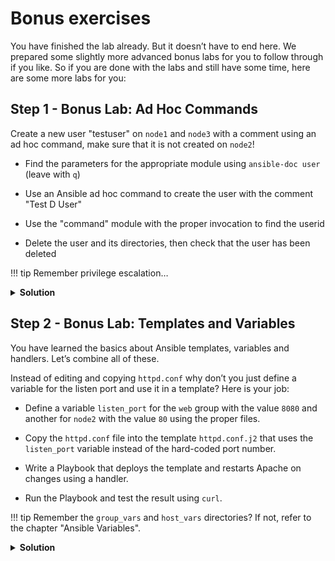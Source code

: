 # Bonus exercises

You have finished the lab already. But it doesn’t have to end here. We prepared some slightly more advanced bonus labs for you to follow through if you like. So if you are done with the labs and still have some time, here are some more labs for you:

## Step 1 - Bonus Lab: Ad Hoc Commands

Create a new user "testuser" on `node1` and `node3` with a comment using an ad hoc command, make sure that it is not created on `node2`!

  - Find the parameters for the appropriate module using `ansible-doc user` (leave with `q`)

  - Use an Ansible ad hoc command to create the user with the comment "Test D User"

  - Use the "command" module with the proper invocation to find the userid

  - Delete the user and its directories, then check that the user has been deleted

!!! tip
    Remember privilege escalation…​

<p>
<details>
<summary><b>Solution</b></summary>

Your commands could look like these:

```bash
[student<X>@ansible-1 ansible-files]$ ansible-doc -l | grep -i user
[student<X>@ansible-1 ansible-files]$ ansible-doc user
[student<X>@ansible-1 ansible-files]$ ansible node1,node3 -m user -a "name=testuser comment='Test D User'" -b
[student<X>@ansible-1 ansible-files]$ ansible node1,node3 -m command -a " id testuser" -b
[student<X>@ansible-1 ansible-files]$ ansible node2 -m command -a " id testuser" -b
[student<X>@ansible-1 ansible-files]$ ansible node1,node3 -m user -a "name=testuser state=absent remove=yes" -b
[student<X>@ansible-1 ansible-files]$ ansible web -m command -a " id testuser" -b
```

</details>
</p>


## Step 2 - Bonus Lab: Templates and Variables

You have learned the basics about Ansible templates, variables and handlers. Let’s combine all of these.

Instead of editing and copying `httpd.conf` why don’t you just define a variable for the listen port and use it in a template? Here is your job:

  - Define a variable `listen_port` for the `web` group with the value `8080` and another for `node2` with the value `80` using the proper files.

  - Copy the `httpd.conf` file into the template `httpd.conf.j2` that uses the `listen_port` variable instead of the hard-coded port number.

  - Write a Playbook that deploys the template and restarts Apache on changes using a handler.

  - Run the Playbook and test the result using `curl`.

!!! tip
Remember the `group_vars` and `host_vars` directories? If not, refer to the chapter "Ansible Variables".


<p>
<details>
<summary><b>Solution</b></summary>

### Define the variables:


Add this line to `group_vars/web`:

```ini
listen_port: 8080
```

Add this line to `host_vars/node2`:

```ini
listen_port: 80
```
### Prepare the template:

  - Copy `httpd.conf` to `httpd.conf.j2`

  - Edit the "Listen" directive in `httpd.conf.j2` to make it look like this:

<!-- {% raw %} -->
```ini
[...]
Listen {{ listen_port }}
[...]
```
<!-- {% endraw %} -->

### Create the Playbook

Create a playbook called `apache_config_tpl.yml`:

```yaml
---
- name: Apache httpd.conf
  hosts: web
  become: yes
  tasks:
  - name: Create Apache configuration file from template
    ansible.builtin.template:
      src: httpd.conf.j2
      dest: /etc/httpd/conf/httpd.conf
    notify:
        - restart apache
  handlers:
    - name: restart apache
      ansible.builtin.service:
        name: httpd
        state: restarted
```

### Run and test

First run the playbook itself, then run curl against `node1` with port `8080` and `node2` with port `80`.

```bash
[student<X>@ansible-1 ansible-files]$ ansible-playbook apache_config_tpl.yml
[...]
[student<X>@ansible-1 ansible-files]$ curl http://18.195.235.231:8080
<body>
<h1>This is a development webserver, have fun!</h1>
</body>
[student<X>@ansible-1 ansible-files]$ curl http://35.156.28.209:80
<body>
<h1>This is a production webserver, take care!</h1>
</body>
```

</details>
</p>